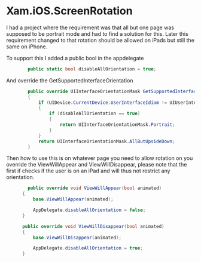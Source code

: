 # Xam.iOS.ScreenRotation

I had a project where the requirement was that all but one page was supposed to be portrait mode and had to find a solution for this. Later this requirement changed to that rotation should be allowed on iPads but still the same on iPhone.

To support this I added a public bool in the appdelegate

```C#
        public static bool disableAllOrientation = true;
  ```
  
  
And override the GetSupportedInterfaceOrientation

```C#
        public override UIInterfaceOrientationMask GetSupportedInterfaceOrientations(UIApplication application, UIWindow forWindow)
        {
            if (UIDevice.CurrentDevice.UserInterfaceIdiom != UIUserInterfaceIdiom.Pad)
            {
                if (disableAllOrientation == true)
                {
                    return UIInterfaceOrientationMask.Portrait;
                }
            }
            return UIInterfaceOrientationMask.AllButUpsideDown;
        }
  ```
  
  Then how to use this is on whatever page you need to allow rotation on you override the ViewWillAppear and ViewWillDisappear, please note that the first if checks if the user is on an iPad and will thus not restrict any orientation.
  
  ```C#
          public override void ViewWillAppear(bool animated)
        {
            base.ViewWillAppear(animated);

            AppDelegate.disableAllOrientation = false;
        }

        public override void ViewWillDisappear(bool animated)
        {
            base.ViewWillDisappear(animated);

            AppDelegate.disableAllOrientation = true;
        }
```
